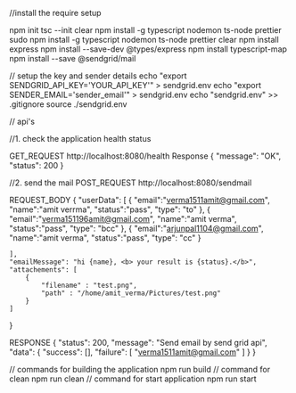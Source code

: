 //install the require setup

npm init
tsc --init
clear
npm install -g typescript nodemon ts-node prettier
sudo npm install -g typescript nodemon ts-node prettier
clear
npm install express
npm install --save-dev @types/express 
npm install typescript-map
npm install --save @sendgrid/mail

// setup the key and sender details
echo "export SENDGRID_API_KEY='YOUR_API_KEY'" > sendgrid.env
echo "export SENDER_EMAIL='sender_email'" > sendgrid.env
echo "sendgrid.env" >> .gitignore
source ./sendgrid.env

// api's

//1. check the application health status

GET_REQUEST
	http://localhost:8080/health
Response
	{
	    "message": "OK",
	    "status": 200
	}

//2. send the mail
POST_REQUEST
	http://localhost:8080/sendmail
	
REQUEST_BODY
	{
    "userData": [
        {
            "email":"verma1511amit@gmail.com",
            "name":"amit verrma",
            "status":"pass",
            "type": "to"
        },
        {
            "email":"verma151196amit@gmail.com",
            "name":"amit verma",
            "status":"pass",
            "type": "bcc"
        },
        {
            "email":"arjunpal1104@gmail.com",
            "name":"amit verma",
            "status":"pass",
            "type": "cc"
        }

    ],
    "emailMessage": "hi {name}, <b> your result is {status}.</b>",
    "attachements": [
        {
            "filename" : "test.png",
            "path" : "/home/amit_verma/Pictures/test.png"
        }
    ]
}


RESPONSE
	{
    "status": 200,
    "message": "Send email by send grid api",
    "data": {
        "success": [],
        "failure": [
            "verma1511amit@gmail.com"
        ]
    }
}


// commands for building the application
	npm run build
// command for clean
	npm run clean
// command for start application
	npm run start




